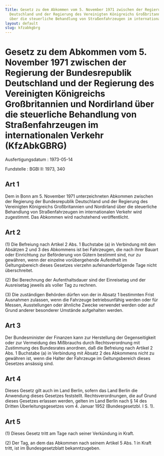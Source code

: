 ```yaml
---
Title: Gesetz zu dem Abkommen vom 5. November 1971 zwischen der Regierung der Bundesrepublik
  Deutschland und der Regierung des Vereinigten Königreichs Großbritannien und Nordirland
  über die steuerliche Behandlung von Straßenfahrzeugen im internationalen Verkehr
layout: default
slug: kfzabkgbrg
---
```


# Gesetz zu dem Abkommen vom 5. November 1971 zwischen der Regierung der Bundesrepublik Deutschland und der Regierung des Vereinigten Königreichs Großbritannien und Nordirland über die steuerliche Behandlung von Straßenfahrzeugen im internationalen Verkehr (KfzAbkGBRG)

Ausfertigungsdatum
:   1973-05-14

Fundstelle
:   BGBl II: 1973, 340



## Art 1

Dem in Bonn am 5. November 1971 unterzeichneten Abkommen zwischen der
Regierung der Bundesrepublik Deutschland und der Regierung des
Vereinigten Königreichs Großbritannien und Nordirland über die
steuerliche Behandlung von Straßenfahrzeugen im internationalen
Verkehr wird zugestimmt. Das Abkommen wird nachstehend veröffentlicht.


## Art 2

(1) Die Befreiung nach Artikel 2 Abs. 1 Buchstabe (a) in Verbindung
mit den Absätzen 2 und 3 des Abkommens ist bei Fahrzeugen, die nach
ihrer Bauart oder Einrichtung zur Beförderung von Gütern bestimmt
sind, nur zu gewähren, wenn der einzelne vorübergehende Aufenthalt im
Geltungsbereich dieses Gesetzes vierzehn aufeinanderfolgende Tage
nicht überschreitet.

(2) Bei Berechnung der Aufenthaltsdauer sind der Einreisetag und der
Ausreisetag jeweils als voller Tag zu rechnen.

(3) Die zuständigen Behörden dürfen von der in Absatz 1 bestimmten
Frist Ausnahmen zulassen, wenn die Fahrzeuge betriebsunfähig werden
oder für Messen, Ausstellungen oder ähnliche Zwecke verwendet werden
oder auf Grund anderer besonderer Umstände aufgehalten werden.


## Art 3

Der Bundesminister der Finanzen kann zur Herstellung der
Gegenseitigkeit oder zur Vermeidung des Mißbrauchs durch
Rechtsverordnung mit Zustimmung des Bundesrates anordnen, daß die
Befreiung nach Artikel 2 Abs. 1 Buchstabe (a) in Verbindung mit Absatz
2 des Abkommens nicht zu gewähren ist, wenn die Halter der Fahrzeuge
im Geltungsbereich dieses Gesetzes ansässig sind.


## Art 4

Dieses Gesetz gilt auch im Land Berlin, sofern das Land Berlin die
Anwendung dieses Gesetzes feststellt. Rechtsverordnungen, die auf
Grund dieses Gesetzes erlassen werden, gelten im Land Berlin nach § 14
des Dritten Überleitungsgesetzes vom 4. Januar 1952 (Bundesgesetzbl. I
S. 1).


## Art 5

(1) Dieses Gesetz tritt am Tage nach seiner Verkündung in Kraft.

(2) Der Tag, an dem das Abkommen nach seinem Artikel 5 Abs. 1 in Kraft
tritt, ist im Bundesgesetzblatt bekanntzugeben.

